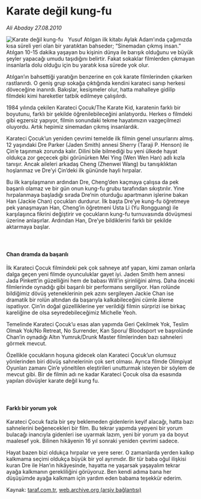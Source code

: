 # Karate değil kung-fu

*Ali Abaday 27.08.2010*

<div class="yazi"><img align="left" alt="Karate değil kung-fu" border="0" src="http://www.taraf.com.tr/fotoraflar/makaleler/karate-degil-kung-fu_3577_orijinal.jpg" style="border-right-width:10px; border-color:#FFFFFF"/><p>Yusuf Atılgan ilk kitabı Aylak Adam’ında çağımızda kısa süreli yeri olan bir yaratıktan bahseder; “Sinemadan çıkmış insan.” Atılgan 10-15 dakika yaşayan bu kişinin dünya ile barışık olduğunu ve büyük şeyler yapacağı umudu taşıdığını belirtir. Fakat sokaklar filmlerden çıkmayan insanlarla dolu olduğu için bu yaratık kısa sürede yok olur.</p>
<p>Atılgan’ın bahsettiği yaratığın benzerine en çok karate filmlerinden çıkarken rastlanırdı. O geniş grup sokağa çıktığında kendini karateci sanıp herkesi döveceğine inanırdı. Bakışlar, kesişmeler olur, hatta mahalleye gidilip filmdeki kimi hareketler tatbik edilmeye çalışılırdı.</p>
<p>1984 yılında çekilen Karateci Çocuk/The Karate Kid, karatenin farklı bir boyutunu, farklı bir şekilde öğrenilebileceğini anlatıyordu. Herkes o filmdeki gibi egzersiz yapıyor, filmin sonundaki tekme hayatımızın vazgeçilmezi oluyordu. Artık hepimiz sinemadan çıkmış insanlardık.</p>
<p>Karateci Çocuk’un yeniden çevrimi temelde ilk filmin genel unsurlarını almış. 12 yaşındaki Dre Parker (Jaden Smith) annesi Sherry (Taraji P. Henson) ile Çin’e taşınmak zorunda kalır. Dilini bile bilmediği bu yeni ülkede hayat oldukça zor geçecek gibi görünürken Mei Ying (Wen Wen Han) adlı kızla tanışır. Ancak aileleri arkadaş Cheng (Zhenwei Wang) bu tanışıklıktan hoşlanmaz ve Dre’yi Çin’deki ilk gününde hayli hırpalar.</p>
<p>Bu ilk karşılaşmanın ardından Dre, Cheng’den kaçmaya çalışsa da pek başarılı olamaz ve bir gün onun kung-fu grubu tarafından sıkıştırılır. Yine hırpalanmaya başladığı sırada Dre’nin oturduğu apartmanın işlerine bakan Han (Jackie Chan) çocukları durdurur. İlk başta Dre’ye kung-fu öğretmeye pek yanaşmayan Han, Cheng’in öğretmeni Usta Li (Yu Rongguang) ile karşılaşınca fikrini değiştirir ve çocukların kung-fu turnuvasında dövüşmesi üzerine anlaşırlar. Ardından Han, Dre’ye bildiklerini farklı bir şekilde aktarmaya başlar.</p>
<h4> </h4>
<h4>Chan dramda da başarılı</h4>
<p>İlk Karateci Çocuk filmindeki pek çok sahneye atıf yapan, kimi zaman onlarla dalga geçen yeni filmde oyunculuklar gayet iyi. Jaden Smith hem annesi Jada Pinkett’in güzelliğini hem de babası Will’in şirinliğini almış. Daha önceki filmlerinde oynadığı gibi başarılı bir performans sergiliyor. Han rolünde bildiğimiz dövüş yeteneklerinin pek azını sergileyen Jackie Chan ise dramatik bir rolün altından da başarıyla kalkabileceğini cümle âleme ispatlıyor. Çin’in doğal güzelliklerine yer verildiği filmin sürprizi ise birkaç kareliğine de olsa seyredebileceğimiz Michelle Yeoh.</p>
<p>Temelinde Karateci Çocuk’u esas alan yapımda Geri Çekilmek Yok, Teslim Olmak Yok/No Retreat, No Surrender, Kan Sporu/ Bloodsport ve başrolünde Chan’in oynadığı Altın Yumruk/Drunk Master filmlerinden bazı sahneleri görmek mevcut.</p>
<p>Özellikle çocukların hoşuna gidecek olan Karateci Çocuk’un olumsuz yönlerinden biri dövüş sahnelerinin çok sert olması. Ayrıca filmde Olimpiyat Oyunları zamanı Çin’e yöneltilen eleştirileri unutturmak isteyen bir söylem de mevcut gibi. Bir de filmin adı ne kadar Karateci Çocuk olsa da esasında yapılan dövüşler karate değil kung fu.</p>
<h4> </h4>
<h4>Farklı bir yorum yok</h4>
<p>Karateci Çocuk fazla bir şey beklemeden gidenlerin keyif alacağı, hatta bazı sahnelerini beğenecekleri bir film. Bu tekrar yapımda yepyeni bir yorum bulacağı inancıyla gidenleri ise uyarmak lazım, yeni bir yorum ya da boyut maalesef yok. Bilinen hikâyenin 16 yıl sonraki yeniden çevrimi sadece.</p>
<p>Hayat bazen bizi oldukça hırpalar ve yere serer. O zamanlarda yerden kalkıp kalkmama seçimi oldukça büyük bir yol ayrımıdır. Bir tür baba oğul ilişkisi kuran Dre ile Han’ın hikâyesinde, hayatta ne yaşarsak yaşayalım tekrar ayağa kalkmanın gerekliliğini görüyoruz. Ben kendi adıma bana her düşüşümde ayağa kalkmam için yardım eden babama teşekkür ederim.</p></div>

Kaynak: [taraf.com.tr](http://www.taraf.com.tr:80/ali-abaday/makale-karate-degil-kung-fu.htm), [web.archive.org (arşiv bağlantısı)](http://web.archive.org/web/20100828192421/http://www.taraf.com.tr:80/ali-abaday/makale-karate-degil-kung-fu.htm)
